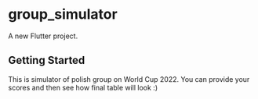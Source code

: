 # group_simulator

A new Flutter project.

## Getting Started

This is simulator of polish group on World Cup 2022. You can provide your scores and then see how final table will look :)

